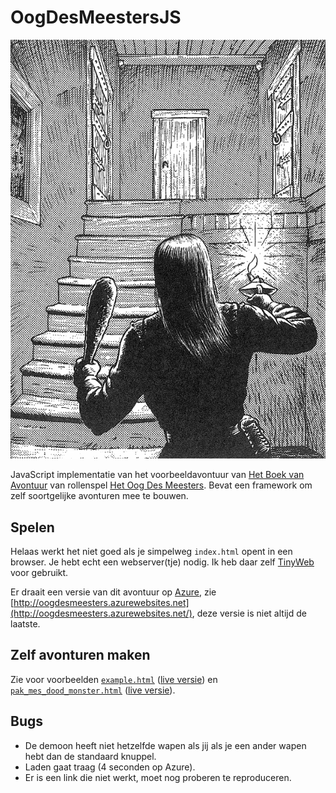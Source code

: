 # OogDesMeestersJS

![Start van het avontuur](https://github.com/samegens/oogdesmeestersjs/blob/master/img/par1_trap.png?raw=true)

JavaScript implementatie van het voorbeeldavontuur van [Het Boek van Avontuur](https://hetoogdesmeesters.files.wordpress.com/2017/11/odm10-boekvanavontuur_odm.pdf) van rollenspel [Het Oog Des Meesters](https://nl.wikipedia.org/wiki/Het_Oog_des_Meesters). 
Bevat een framework om zelf soortgelijke avonturen mee te bouwen.

## Spelen

Helaas werkt het niet goed als je simpelweg `index.html` opent in een browser. Je hebt echt een webserver(tje) nodig. 
Ik heb daar zelf [TinyWeb](https://www.ritlabs.com/en/products/tinyweb/) voor gebruikt. 

Er draait een versie van dit avontuur op [Azure](https://azure.microsoft.com/), zie [http://oogdesmeesters.azurewebsites.net](http://oogdesmeesters.azurewebsites.net/), deze versie is niet altijd de laatste.

## Zelf avonturen maken

Zie voor voorbeelden [`example.html`](https://github.com/samegens/oogdesmeestersjs/blob/master/example.html) ([live versie](http://oogdesmeesters.azurewebsites.net/example.html)) en [`pak_mes_dood_monster.html`](https://github.com/samegens/oogdesmeestersjs/blob/master/pak_mes_dood_monster.html) ([live versie](http://oogdesmeesters.azurewebsites.net/pak_mes_dood_monster.html)).

## Bugs

- De demoon heeft niet hetzelfde wapen als jij als je een ander wapen hebt dan de standaard knuppel.
- Laden gaat traag (4 seconden op Azure).
- Er is een link die niet werkt, moet nog proberen te reproduceren.
